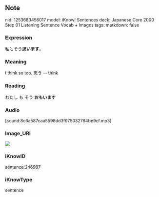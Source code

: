 ## Note
nid: 1253683456017
model: iKnow! Sentences
deck: Japanese Core 2000 Step 01 Listening Sentence Vocab + Images
tags: 
markdown: false

### Expression
<!DOCTYPE html>
<title></title>
私もそう<b>思います</b>。



### Meaning
I think so too.
思う -- think

### Reading
<!DOCTYPE html>
<title></title>
わたし も そう <b>おもいます</b>



### Audio
[sound:8c6a587caa5598dd3f975032764be9cf.mp3]

### Image_URI
<!DOCTYPE html>
<title></title>
<img src="7024c1e4b03f561086b265a12d32a564.jpg">



### iKnowID
sentence:246987

### iKnowType
sentence
